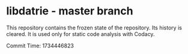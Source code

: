 # libdatrie - master branch

This repository contains the frozen state of the repository.
Its history is cleared. It is used only for static code
analysis with Codacy.

Commit Time: 1734446823